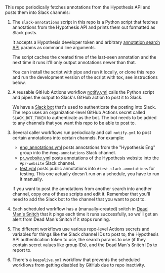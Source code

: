 This repo periodically fetches annotations from the Hypothesis API and posts
them into Slack channels:

1. The `slack-annotations` script in this repo is a Python script that fetches
   annotations from the Hypothesis API and prints them out formatted as Slack
   posts.

   It accepts a Hypothesis developer token and arbitrary [annotation search API](https://h.readthedocs.io/en/latest/api-reference/v1/#tag/annotations/paths/~1search/get)
   params as command line arguments.

   The script caches the created time of the last-seen annotation and the next
   time it runs it'll only output annotations newer than that.

   You can install the script with pipx and run it locally,
   or clone this repo and run the development version of the script with tox,
   see instructions below.

2. A reusable GitHub Actions workflow [notify.yml](.github/workflows/notify.yml) calls the
   Python script and pipes the output to Slack's GitHub action to post it to Slack.

   We have a [Slack bot](https://hypothes-is.slack.com/marketplace/A05SHSTMT5X-github-actions)
   that's used to authenticate the posting into Slack. The repo uses an
   organization-level GitHub Actions secret called `SLACK_BOT_TOKEN` to
   authenticate as the bot. The bot needs to be added to any channels that you
   want this repo to be able to post to.

3. Several caller workflows run periodically and call `notify.yml` to post
   certain annotations into certain channels. For example:

   * [eng_annotations.yml](.github/workflows/eng_annotations.yml) posts annotations
     from the "Hypothesis Eng" group into the `#eng-annotations` Slack channel.
   * [pr_website.yml](.github/workflows/pr_website.yml) posts annotations
     of the Hypothesis website into the `#pr-website` Slack channel.
   * [test.yml](.github/workflows/test.yml) posts public annotations
     into `#test-slack-annotations` for testing. This one actually doesn't run
     on a schedule, you have to run it manually.

   If you want to post the annotations from another search into another channel,
   copy one of these scripts and edit it. Remember that you'll need to add the
   Slack bot to the channel that you want to post to.

4. Each scheduled workflow has a (manually-created) snitch in
   [Dead Man's Snitch](https://deadmanssnitch.com/)
   that it pings each time it runs successfully,
   so we'll get an alert from Dead Man's Snitch if it stops running.

5. The different workflows use various repo-level Actions secrets and variables
   for things like the Slack channel IDs to post to,
   the Hypothesis API authentication token to use,
   the search params to use (if they contain secret values like group IDs),
   and the Dead Man's Snitch IDs to report to.

6. There's a `keepalive.yml` workflow that prevents the scheduled workflows
   from getting disabled by GitHub due to repo inactivity.
